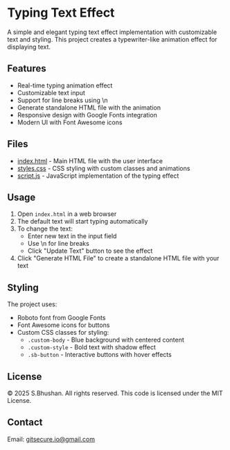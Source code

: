 # Typing Text Effect

A simple and elegant typing text effect implementation with customizable text and styling. This project creates a typewriter-like animation effect for displaying text.

## Features

- Real-time typing animation effect
- Customizable text input
- Support for line breaks using \n
- Generate standalone HTML file with the animation
- Responsive design with Google Fonts integration
- Modern UI with Font Awesome icons

## Files

- [index.html](index.html) - Main HTML file with the user interface
- [styles.css](styles.css) - CSS styling with custom classes and animations
- [script.js](script.js) - JavaScript implementation of the typing effect

## Usage

1. Open `index.html` in a web browser
2. The default text will start typing automatically
3. To change the text:
   - Enter new text in the input field
   - Use \n for line breaks
   - Click "Update Text" button to see the effect
4. Click "Generate HTML File" to create a standalone HTML file with your text

## Styling

The project uses:
- Roboto font from Google Fonts
- Font Awesome icons for buttons
- Custom CSS classes for styling:
  - `.custom-body` - Blue background with centered content
  - `.custom-style` - Bold text with shadow effect
  - `.sb-button` - Interactive buttons with hover effects

## License

© 2025 S.Bhushan. All rights reserved.
This code is licensed under the MIT License.

## Contact

Email: gitsecure.io@gmail.com
